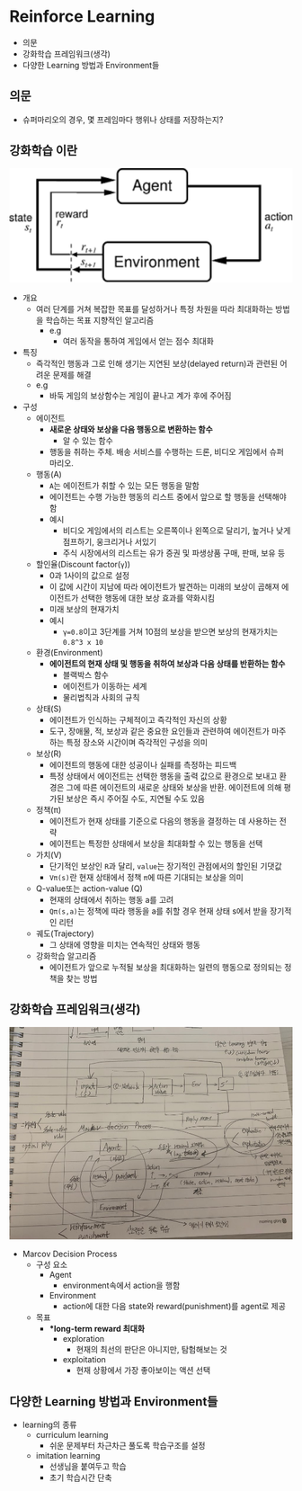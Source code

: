 # Reinforce Learning

- 의문
- 강화학습 프레임워크(생각)
- 다양한 Learning 방법과 Environment들

## 의문

- 슈퍼마리오의 경우, 몇 프레임마다 행위나 상태를 저장하는지?

## 강화학습 이란

![](./images/simple_RL_schema.png)

- 개요
  - 여러 단계를 거쳐 복잡한 목표를 달성하거나 특정 차원을 따라 최대화하는 방법을 학습하는 목표 지향적인 알고리즘
    - e.g
      - 여러 동작을 통하여 게임에서 얻는 점수 최대화
- 특징
  - 즉각적인 행동과 그로 인해 생기는 지연된 보상(delayed return)과 관련된 어려운 문제를 해결
  - e.g
    - 바둑 게임의 보상함수는 게임이 끝나고 계가 후에 주어짐
- 구성
  - 에이전트
    - **새로운 상태와 보상을 다음 행동으로 변환하는 함수**
      - 알 수 있는 함수
    - 행동을 취하는 주체. 배송 서비스를 수행하는 드론, 비디오 게임에서 슈퍼 마리오.
  - 행동(A)
    - `A`는 에이전트가 취할 수 있는 모든 행동을 말함
    - 에이전트는 수행 가능한 행동의 리스트 중에서 앞으로 할 행동을 선택해야 함
    - 예시
      - 비디오 게임에서의 리스트는 오른쪽이나 왼쪽으로 달리기, 높거나 낮게 점프하기, 웅크리거나 서있기
      - 주식 시장에서의 리스트는 유가 증권 및 파생상품 구매, 판매, 보유 등
  - 할인율(Discount factor(`γ`))
    - 0과 1사이의 값으로 설정
    - 이 값에 시간이 지남에 따라 에이전트가 발견하는 미래의 보상이 곱해져 에이전트가 선택한 행동에 대한 보상 효과를 약화시킴
    - 미래 보상의 현재가치
    - 예시
      - `γ=0.8`이고 3단계를 거쳐 10점의 보상을 받으면 보상의 현재가치는 `0.8^3 x 10`
  - 환경(Environment)
    - **에이전트의 현재 상태 및 행동을 취하여 보상과 다음 상태를 반환하는 함수**
      - 블랙박스 함수
      - 에이전트가 이동하는 세계
      - 물리법칙과 사회의 규칙
  - 상태(S)
    - 에이전트가 인식하는 구체적이고 즉각적인 자신의 상황
    - 도구, 장애물, 적, 보상과 같은 중요한 요인들과 관련하여 에이전트가 마주하는 특정 장소와 시간이며 즉각적인 구성을 의미
  - 보상(R)
    - 에이전트의 행동에 대한 성공이나 실패를 측정하는 피드백
    - 특정 상태에서 에이전트는 선택한 행동을 출력 값으로 환경으로 보내고 환경은 그에 따른 에이전트의 새로운 상태와 보상을 반환. 에이전트에 의해 평가된 보상은 즉시 주어질 수도, 지연될 수도 있음
  - 정책(π)
    - 에이전트가 현재 상태를 기준으로 다음의 행동을 결정하는 데 사용하는 전략
    - 에이전트는 특정한 상태에서 보상을 최대화할 수 있는 행동을 선택
  - 가치(V)
    - 단기적인 보상인 `R`과 달리, `value`는 장기적인 관점에서의 할인된 기댓값
    - `Vπ(s)`란 현재 상태에서 정책 `π`에 따른 기대되는 보상을 의미
  - Q-value또는 action-value (Q)
    - 현재의 상태에서 취하는 행동 a를 고려
    - `Qπ(s,a)`는 정책에 따라 행동을 a를 취할 경우 현재 상태 s에서 받을 장기적인 리턴
  - 궤도(Trajectory)
    - 그 상태에 영향을 미치는 연속적인 상태와 행동
  - 강화학습 알고리즘
    - 에이전트가 앞으로 누적될 보상을 최대화하는 일련의 행동으로 정의되는 정책을 찾는 방법

## 강화학습 프레임워크(생각)

![](./images/reinforce_learning1.jpeg)

- Marcov Decision Process
  - 구성 요소
    - Agent
      - environment속에서 action을 행함
    - Environment
      - action에 대한 다음 state와 reward(punishment)를 agent로 제공
  - 목표
    - **\*long-term reward 최대화**
      - exploration
        - 현재의 최선의 판단은 아니지만, 탐험해보는 것
      - exploitation
        - 현재 상황에서 가장 좋아보이는 액션 선택

## 다양한 Learning 방법과 Environment들

- learning의 종류
  - curriculum learning
    - 쉬운 문제부터 차근차근 풀도록 학습구조를 설정
  - imitation learning
    - 선생님을 붙여두고 학습
    - 초기 학습시간 단축
